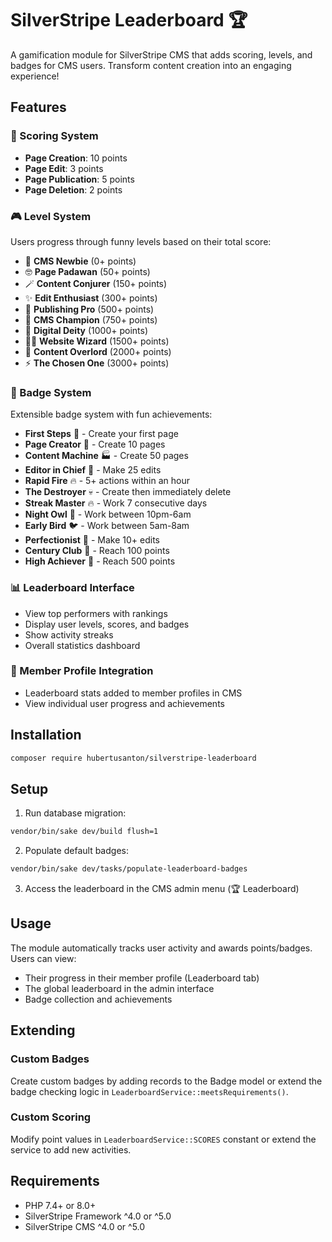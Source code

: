 # SilverStripe Leaderboard 🏆

A gamification module for SilverStripe CMS that adds scoring, levels, and badges for CMS users. Transform content creation into an engaging experience!

## Features

### 🎯 Scoring System
- **Page Creation**: 10 points
- **Page Edit**: 3 points
- **Page Publication**: 5 points
- **Page Deletion**: 2 points

### 🎮 Level System
Users progress through funny levels based on their total score:
- 🥺 **CMS Newbie** (0+ points)
- 🤓 **Page Padawan** (50+ points)
- 🪄 **Content Conjurer** (150+ points)
- ✨ **Edit Enthusiast** (300+ points)
- 🚀 **Publishing Pro** (500+ points)
- 👑 **CMS Champion** (750+ points)
- 🌟 **Digital Deity** (1000+ points)
- 🧙‍♂️ **Website Wizard** (1500+ points)
- 👹 **Content Overlord** (2000+ points)
- ⚡ **The Chosen One** (3000+ points)

### 🏅 Badge System
Extensible badge system with fun achievements:
- **First Steps** 👶 - Create your first page
- **Page Creator** 📄 - Create 10 pages
- **Content Machine** 🏭 - Create 50 pages
- **Editor in Chief** 📝 - Make 25 edits
- **Rapid Fire** 🔥 - 5+ actions within an hour
- **The Destroyer** 💀 - Create then immediately delete
- **Streak Master** 🔥 - Work 7 consecutive days
- **Night Owl** 🦉 - Work between 10pm-6am
- **Early Bird** 🐦 - Work between 5am-8am
- **Perfectionist** 💎 - Make 10+ edits
- **Century Club** 💯 - Reach 100 points
- **High Achiever** 🎯 - Reach 500 points

### 📊 Leaderboard Interface
- View top performers with rankings
- Display user levels, scores, and badges
- Show activity streaks
- Overall statistics dashboard

### 👤 Member Profile Integration
- Leaderboard stats added to member profiles in CMS
- View individual user progress and achievements

## Installation

```bash
composer require hubertusanton/silverstripe-leaderboard
```

## Setup

1. Run database migration:
```bash
vendor/bin/sake dev/build flush=1
```

2. Populate default badges:
```bash
vendor/bin/sake dev/tasks/populate-leaderboard-badges
```

3. Access the leaderboard in the CMS admin menu (🏆 Leaderboard)

## Usage

The module automatically tracks user activity and awards points/badges. Users can view:
- Their progress in their member profile (Leaderboard tab)
- The global leaderboard in the admin interface
- Badge collection and achievements

## Extending

### Custom Badges

Create custom badges by adding records to the Badge model or extend the badge checking logic in `LeaderboardService::meetsRequirements()`.

### Custom Scoring

Modify point values in `LeaderboardService::SCORES` constant or extend the service to add new activities.

## Requirements

- PHP 7.4+ or 8.0+
- SilverStripe Framework ^4.0 or ^5.0
- SilverStripe CMS ^4.0 or ^5.0
